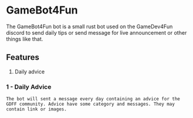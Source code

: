 # GameBot4Fun
The GameBot4Fun bot is a small rust bot used on the GameDev4Fun discord to send daily tips
or send message for live announcement or other things like that.

## Features
1. Daily advice


### 1 - Daily Advice
`The bot will sent a message every day containing an advice for the GDFF community. Advice have some category and messages. They may contain link or images.`
